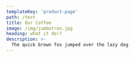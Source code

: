 ```yaml
---
templateKey: 'product-page'
path: /test
title: Our Coffee
image: /img/jumbotron.jpg
heading: what it do!?
description: >-
  The quick brown fox jumped over the lazy dog
---
```

